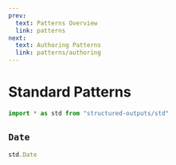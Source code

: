 ```yaml
---
prev:
  text: Patterns Overview
  link: patterns
next:
  text: Authoring Patterns
  link: patterns/authoring
---
```


<!-- TODO: get twoslash working with `std` export subpath. -->

# Standard Patterns

```ts
import * as std from "structured-outputs/std"
```

## `Date`

```ts
std.Date
```
